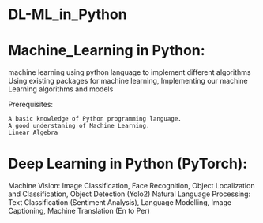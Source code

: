 # DL-ML_in_Python

# Machine_Learning in Python: 
machine learning using python language to implement different algorithms
Using existing packages for machine learning,  Implementing our machine Learning algorithms and models

Prerequisites:

    A basic knowledge of Python programming language.
    A good understaning of Machine Learning.
    Linear Algebra

# Deep Learning in Python (PyTorch):
Machine Vision: 
Image Classification, Face Recognition, Object Localization and Classification, Object Detection (Yolo2)
Natural Language Processing: 
Text Classification (Sentiment Analysis), Language Modelling, Image Captioning, Machine Translation (En to Per)
